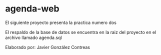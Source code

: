 # agenda-web

El siguiente proyecto presenta la practica numero dos



El respaldo de la base de datos se encuentra en la raiz del proyecto en el archivo llamado agenda.sql


Elaborado por: Javier González Contreas
